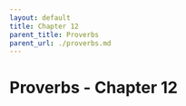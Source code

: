 ```yaml
---
layout: default
title: Chapter 12
parent_title: Proverbs
parent_url: ./proverbs.md
---
```


# Proverbs - Chapter 12
